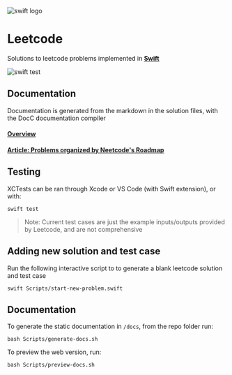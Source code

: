 ![swift logo](https://www.swift.org/assets/images/swift.svg)

# Leetcode

Solutions to leetcode problems implemented in **[Swift](https://www.swift.org/)**

![swift test](https://github.com/rossmassey/leetcode/actions/workflows/swift.yml/badge.svg)

  ## Documentation

Documentation is generated from the markdown in the solution files, with the DocC documentation compiler

#### [Overview](https://rossmassey.github.io/leetcode/documentation/leetcode/)

#### [Article: Problems organized by Neetcode's Roadmap](https://rossmassey.github.io/leetcode/documentation/leetcode/index)

## Testing

XCTests can be ran through Xcode or VS Code (with Swift extension), or with:

```
swift test
```

> Note: Current test cases are just the example inputs/outputs provided by Leetcode, and are not comprehensive

## Adding new solution and test case

Run the following interactive script to to generate a blank leetcode solution and test case

```
swift Scripts/start-new-problem.swift
```
## Documentation

To generate the static documentation in `/docs`, from the repo folder run:

```
bash Scripts/generate-docs.sh
```

To preview the web version, run:

```
bash Scripts/preview-docs.sh
```

